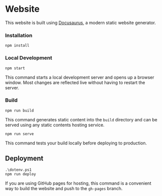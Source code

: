# Website

This website is built using [Docusaurus](https://docusaurus.io/), a modern static website generator.

### Installation

```console
npm install
```

### Local Development

```console
npm start
```

This command starts a local development server and opens up a browser window. Most changes are reflected live without having to restart the server.

### Build

```console
npm run build
```

This command generates static content into the `build` directory and can be served using any static contents hosting service.

```console
npm run serve
```

 This command tests your build locally before deploying to production.

## Deployment

```console
.\dotenv.ps1
npm run deploy
```

If you are using GitHub pages for hosting, this command is a convenient way to build the website and push to the `gh-pages` branch.

